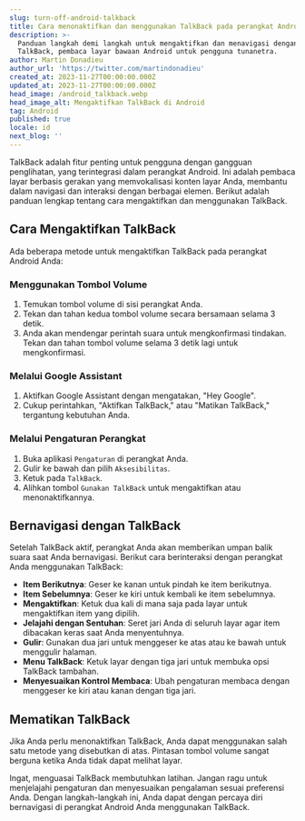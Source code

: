 ```yaml
---
slug: turn-off-android-talkback
title: Cara menonaktifkan dan menggunakan TalkBack pada perangkat Android
description: >-
  Panduan langkah demi langkah untuk mengaktifkan dan menavigasi dengan
  TalkBack, pembaca layar bawaan Android untuk pengguna tunanetra.
author: Martin Donadieu
author_url: 'https://twitter.com/martindonadieu'
created_at: 2023-11-27T00:00:00.000Z
updated_at: 2023-11-27T00:00:00.000Z
head_image: /android_talkback.webp
head_image_alt: Mengaktifkan TalkBack di Android
tag: Android
published: true
locale: id
next_blog: ''
---
```


TalkBack adalah fitur penting untuk pengguna dengan gangguan penglihatan, yang terintegrasi dalam perangkat Android. Ini adalah pembaca layar berbasis gerakan yang memvokalisasi konten layar Anda, membantu dalam navigasi dan interaksi dengan berbagai elemen. Berikut adalah panduan lengkap tentang cara mengaktifkan dan menggunakan TalkBack.

## Cara Mengaktifkan TalkBack

Ada beberapa metode untuk mengaktifkan TalkBack pada perangkat Android Anda:

### Menggunakan Tombol Volume

1. Temukan tombol volume di sisi perangkat Anda.
2. Tekan dan tahan kedua tombol volume secara bersamaan selama 3 detik.
3. Anda akan mendengar perintah suara untuk mengkonfirmasi tindakan. Tekan dan tahan tombol volume selama 3 detik lagi untuk mengkonfirmasi.

### Melalui Google Assistant

1. Aktifkan Google Assistant dengan mengatakan, "Hey Google".
2. Cukup perintahkan, "Aktifkan TalkBack," atau "Matikan TalkBack," tergantung kebutuhan Anda.

### Melalui Pengaturan Perangkat

1. Buka aplikasi `Pengaturan` di perangkat Anda.
2. Gulir ke bawah dan pilih `Aksesibilitas`.
3. Ketuk pada `TalkBack`.
4. Alihkan tombol `Gunakan TalkBack` untuk mengaktifkan atau menonaktifkannya.

## Bernavigasi dengan TalkBack

Setelah TalkBack aktif, perangkat Anda akan memberikan umpan balik suara saat Anda bernavigasi. Berikut cara berinteraksi dengan perangkat Anda menggunakan TalkBack:

- **Item Berikutnya**: Geser ke kanan untuk pindah ke item berikutnya.
- **Item Sebelumnya**: Geser ke kiri untuk kembali ke item sebelumnya.
- **Mengaktifkan**: Ketuk dua kali di mana saja pada layar untuk mengaktifkan item yang dipilih.
- **Jelajahi dengan Sentuhan**: Seret jari Anda di seluruh layar agar item dibacakan keras saat Anda menyentuhnya.
- **Gulir**: Gunakan dua jari untuk menggeser ke atas atau ke bawah untuk menggulir halaman.
- **Menu TalkBack**: Ketuk layar dengan tiga jari untuk membuka opsi TalkBack tambahan.
- **Menyesuaikan Kontrol Membaca**: Ubah pengaturan membaca dengan menggeser ke kiri atau kanan dengan tiga jari.

## Mematikan TalkBack

Jika Anda perlu menonaktifkan TalkBack, Anda dapat menggunakan salah satu metode yang disebutkan di atas. Pintasan tombol volume sangat berguna ketika Anda tidak dapat melihat layar.

Ingat, menguasai TalkBack membutuhkan latihan. Jangan ragu untuk menjelajahi pengaturan dan menyesuaikan pengalaman sesuai preferensi Anda. Dengan langkah-langkah ini, Anda dapat dengan percaya diri bernavigasi di perangkat Android Anda menggunakan TalkBack.